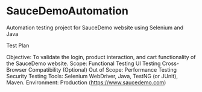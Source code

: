 # SauceDemoAutomation
Automation testing project for SauceDemo website using Selenium and Java

Test Plan 

Objective: To validate the login, product interaction, and cart functionality of the SauceDemo website.
Scope:
Functional Testing
UI Testing
Cross-Browser Compatibility (Optional)
Out of Scope:
Performance Testing
Security Testing
Tools: Selenium WebDriver, Java, TestNG (or JUnit), Maven.
Environment: Production (https://www.saucedemo.com)
